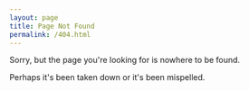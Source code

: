 ```yaml
---
layout: page
title: Page Not Found
permalink: /404.html
---
```


Sorry, but the page you're looking for is nowhere to be found.

Perhaps it's been taken down or it's been mispelled.